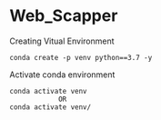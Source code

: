 # Web_Scapper

Creating Vitual Environment
```
conda create -p venv python==3.7 -y
```

Activate conda environment
``` 
conda activate venv
            OR
conda activate venv/
```

